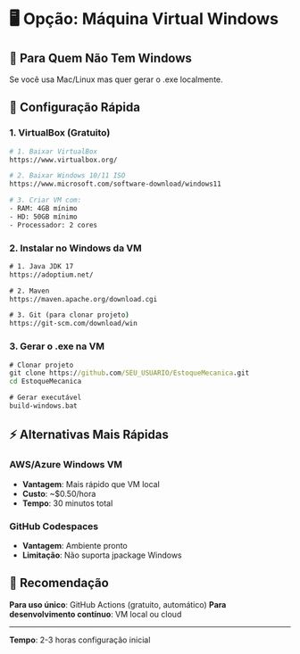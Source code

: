 # 🖥️ Opção: Máquina Virtual Windows

## 🎯 Para Quem Não Tem Windows

Se você usa Mac/Linux mas quer gerar o .exe localmente.

## 🚀 Configuração Rápida

### 1. VirtualBox (Gratuito)
```bash
# 1. Baixar VirtualBox
https://www.virtualbox.org/

# 2. Baixar Windows 10/11 ISO
https://www.microsoft.com/software-download/windows11

# 3. Criar VM com:
- RAM: 4GB mínimo
- HD: 50GB mínimo
- Processador: 2 cores
```

### 2. Instalar no Windows da VM
```cmd
# 1. Java JDK 17
https://adoptium.net/

# 2. Maven
https://maven.apache.org/download.cgi

# 3. Git (para clonar projeto)
https://git-scm.com/download/win
```

### 3. Gerar o .exe na VM
```cmd
# Clonar projeto
git clone https://github.com/SEU_USUARIO/EstoqueMecanica.git
cd EstoqueMecanica

# Gerar executável
build-windows.bat
```

## ⚡ Alternativas Mais Rápidas

### AWS/Azure Windows VM
- **Vantagem**: Mais rápido que VM local
- **Custo**: ~$0.50/hora
- **Tempo**: 30 minutos total

### GitHub Codespaces
- **Vantagem**: Ambiente pronto
- **Limitação**: Não suporta jpackage Windows

## 🎯 Recomendação

**Para uso único**: GitHub Actions (gratuito, automático)
**Para desenvolvimento contínuo**: VM local ou cloud

---

**Tempo**: 2-3 horas configuração inicial 